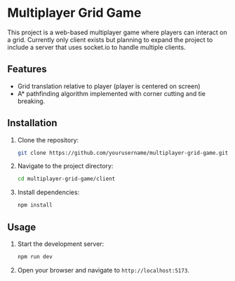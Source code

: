# Multiplayer Grid Game

This project is a web-based multiplayer game where players can interact on a grid. Currently only client exists but planning to expand the project to include a server that uses socket.io to handle multiple clients.

## Features

- Grid translation relative to player (player is centered on screen)
- A* pathfinding algorithm implemented with corner cutting and tie breaking.

## Installation

1. Clone the repository:
    ```sh
    git clone https://github.com/yourusername/multiplayer-grid-game.git
    ```
2. Navigate to the project directory:
    ```sh
    cd multiplayer-grid-game/client
    ```
3. Install dependencies:
    ```sh
    npm install
    ```

## Usage

1. Start the development server:
    ```sh
    npm run dev
    ```
2. Open your browser and navigate to `http://localhost:5173`.
